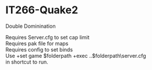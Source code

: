 # IT266-Quake2
Double Dominination

Requires Server.cfg to set cap limit <br />
Requires pak file for maps <br />
Requires config to set binds <br />
Use +set game $folderpath +exec ..\$folderpath\server.cfg <br />
in shortcut to run. 
